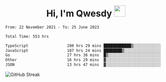 
<h1 align="center"><b>Hi, I'm Qwesdy </b><img src="https://media.giphy.com/media/hvRJCLFzcasrR4ia7z/giphy.gif" width="35"></h1>



<!--
**Qwesdy/qwesdy** is a ✨ _special_ ✨ repository because its `README.md` (this file) appears on your GitHub profile.

Here are some ideas to get you started:

- 🔭 I’m currently working on ...
- 🌱 I’m currently learning ...
- 👯 I’m looking to collaborate on ...
- 🤔 I’m looking for help with ...
- 💬 Ask me about ...
- 📫 How to reach me: ...
- 😄 Pronouns: ...
- ⚡ Fun fact: ...

-------
-->


<!--START_SECTION:waka-->

```txt
From: 22 November 2021 - To: 25 June 2023

Total Time: 553 hrs

TypeScript                 280 hrs 29 mins ████████████▒░░░░░░░░░░░░   49.25 %
JavaScript                 187 hrs 24 mins ████████▒░░░░░░░░░░░░░░░░   32.91 %
Go                         27 hrs 38 mins  █▒░░░░░░░░░░░░░░░░░░░░░░░   04.85 %
Other                      16 hrs 29 mins  ▓░░░░░░░░░░░░░░░░░░░░░░░░   02.90 %
JSON                       13 hrs 47 mins  ▓░░░░░░░░░░░░░░░░░░░░░░░░   02.42 %
```

<!--END_SECTION:waka-->

![GitHub Streak](https://streak-stats.demolab.com?user=Qwesdy&theme=dark&hide_border=true)
